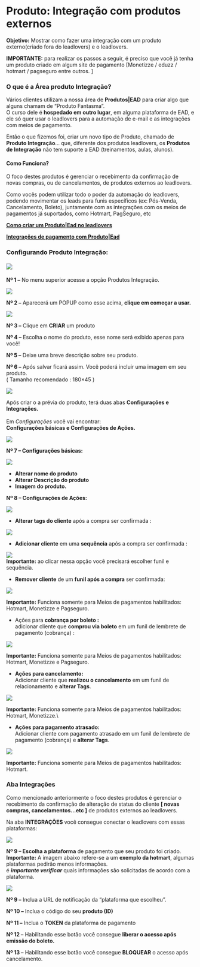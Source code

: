 # Produto: Integração com produtos externos

**Objetivo:** Mostrar como fazer uma integração com um produto externo(criado fora do leadlovers) e o leadlovers.

**IMPORTANTE:** para realizar os passos a seguir, é preciso que você já tenha um produto criado em algum site de pagamento \[Monetizze / eduzz / hotmart / pagseguro entre outros. ]

### **O que é a Área produto Integração?**

Vários clientes utilizam a nossa área de **Produtos|EAD** para criar algo que alguns chamam de “Produto Fantasma”.\
O curso dele é **hospedado em outro lugar**, em alguma plataforma de EAD, e ele só quer usar o leadlovers para a automação de e-mail e as integrações com meios de pagamento.

Então o que fizemos foi, criar um novo tipo de Produto, chamado de **Produto Integração**… que, diferente dos produtos leadlovers, os **Produtos de Integração** não tem suporte a EAD (treinamentos, aulas, alunos).

#### **Como Funciona?**

O foco destes produtos é gerenciar o recebimento da confirmação de novas compras, ou de cancelamentos, de produtos externos ao leadlovers.

Como vocês podem utilizar todo o poder da automação do leadlovers, podendo movimentar os leads para funis específicos (ex: Pós-Venda, Cancelamento, Boleto), juntamente com as integrações com os meios de pagamentos já suportados, como Hotmart, PagSeguro, etc

[**Como criar um Produto|Ead no leadlovers**](https://suporte.love/como-criar-um-produto/)

[**Integrações de pagamento com Produto|Ead**](https://suporte.love/indice-integracoes-de-pagamento/)

### **Configurando Produto Integração:**

#### [![](https://legado.leadlovers.site/wp-content/uploads/2020/09/t1-11-1.png)](https://legado.leadlovers.site/wp-content/uploads/2020/09/t1-11-1.png)

**Nº 1 –** No menu superior acesse a opção Produtos Integração.

[![](https://legado.leadlovers.site/wp-content/uploads/2020/09/t1-12-1.png)](https://legado.leadlovers.site/wp-content/uploads/2020/09/t1-12-1.png)

**Nº 2 –** Aparecerá um POPUP como esse acima, **clique em começar a usar.**

[![](https://legado.leadlovers.site/wp-content/uploads/2020/09/t1-13-1.png)](https://legado.leadlovers.site/wp-content/uploads/2020/09/t1-13-1.png)

**Nº 3 –** Clique em **CRIAR** um produto

**Nº 4 –** Escolha o nome do produto, esse nome será exibido apenas para você!

**Nº 5 –** Deixe uma breve descrição sobre seu produto.

**Nº 6 –** Após salvar ficará assim. Você poderá incluir uma imagem em seu produto.\
( Tamanho recomendado : 180×45 )

[![](https://legado.leadlovers.site/wp-content/uploads/2020/09/produto\_-integrao-com-produtos-externos-360041179553\_mceclip4.png)](https://legado.leadlovers.site/wp-content/uploads/2020/09/produto\_-integrao-com-produtos-externos-360041179553\_mceclip4.png)

Após criar o a prévia do produto, terá duas abas **Configurações e Integrações.**\
\
Em _Configurações_ você vai encontrar:\
**Configurações básicas e Configurações de Ações.**

[![](https://legado.leadlovers.site/wp-content/uploads/2020/09/produto\_-integrao-com-produtos-externos-360041179553\_mceclip5.png)](https://legado.leadlovers.site/wp-content/uploads/2020/09/produto\_-integrao-com-produtos-externos-360041179553\_mceclip5.png)

**Nº 7 – Configurações básicas:**

[![](https://legado.leadlovers.site/wp-content/uploads/2020/09/produto\_-integrao-com-produtos-externos-360041179553\_mceclip8.png)](https://legado.leadlovers.site/wp-content/uploads/2020/09/produto\_-integrao-com-produtos-externos-360041179553\_mceclip8.png)

* **Alterar nome do produto**
* **Alterar Descrição do produto**
* **Imagem do produto.**

**Nº 8 – Configurações de Ações:**

[![](https://legado.leadlovers.site/wp-content/uploads/2020/09/produto\_-integrao-com-produtos-externos-360041179553\_mceclip7.png)](https://legado.leadlovers.site/wp-content/uploads/2020/09/produto\_-integrao-com-produtos-externos-360041179553\_mceclip7.png)

* **Alterar tags do cliente** após a compra ser confirmada :

[![](https://legado.leadlovers.site/wp-content/uploads/2020/09/produto\_-integrao-com-produtos-externos-360041179553\_mceclip9.png)](https://legado.leadlovers.site/wp-content/uploads/2020/09/produto\_-integrao-com-produtos-externos-360041179553\_mceclip9.png)

* **Adicionar cliente** em uma **sequência** após a compra ser confirmada :

[![](https://legado.leadlovers.site/wp-content/uploads/2020/09/produto\_-integrao-com-produtos-externos-360041179553\_mceclip10.png)](https://legado.leadlovers.site/wp-content/uploads/2020/09/produto\_-integrao-com-produtos-externos-360041179553\_mceclip10.png)\
**Importante:** ao clicar nessa opção você precisará escolher funil e sequência.

* **Remover cliente** de um **funil após a compra** ser confirmada:

![](https://legado.leadlovers.site/wp-content/uploads/2020/09/produto\_-integrao-com-produtos-externos-360041179553\_mceclip11.png)

**Importante:** Funciona somente para Meios de pagamentos habilitados: Hotmart, Monetizze e Pagseguro.

* Ações para **cobrança por boleto :**\
  adicionar cliente que **comprou via boleto** em um funil de lembrete de pagamento (cobrança) :

[![](https://legado.leadlovers.site/wp-content/uploads/2020/09/produto\_-integrao-com-produtos-externos-360041179553\_mceclip12.png)](https://legado.leadlovers.site/wp-content/uploads/2020/09/produto\_-integrao-com-produtos-externos-360041179553\_mceclip12.png)

**Importante:** Funciona somente para Meios de pagamentos habilitados: Hotmart, Monetizze e Pagseguro.

* **Ações para cancelamento:**\
  Adicionar cliente que **realizou o cancelamento** em um funil de relacionamento e **alterar Tags**.

[![](https://legado.leadlovers.site/wp-content/uploads/2020/09/produto\_-integrao-com-produtos-externos-360041179553\_mceclip13.png)](https://legado.leadlovers.site/wp-content/uploads/2020/09/produto\_-integrao-com-produtos-externos-360041179553\_mceclip13.png)

**Importante:** Funciona somente para Meios de pagamentos habilitados: Hotmart, Monetizze.\


* **Ações para pagamento atrasado:**\
  Adicionar cliente com pagamento atrasado em um funil de lembrete de pagamento (cobrança) e **alterar Tags**.

[![](https://legado.leadlovers.site/wp-content/uploads/2020/09/produto\_-integrao-com-produtos-externos-360041179553\_mceclip14.png)](https://legado.leadlovers.site/wp-content/uploads/2020/09/produto\_-integrao-com-produtos-externos-360041179553\_mceclip14.png)

**Importante:** Funciona somente para Meios de pagamentos habilitados: Hotmart.

### **Aba Integrações**

Como mencionado anteriormente o foco destes produtos é gerenciar o recebimento da confirmação de alteração de status do cliente **\[ novas compras, cancelamentos…etc ]** de produtos externos ao leadlovers.

Na aba **INTEGRAÇÕES** você consegue conectar o leadlovers com essas plataformas:

[![](https://legado.leadlovers.site/wp-content/uploads/2020/09/produto\_-integrao-com-produtos-externos-360041179553\_mceclip15.png)](https://legado.leadlovers.site/wp-content/uploads/2020/09/produto\_-integrao-com-produtos-externos-360041179553\_mceclip15.png)

**Nº 9 – Escolha a plataforma** de pagamento que seu produto foi criado.\
**Importante:** A imagem abaixo refere-se a um **exemplo da hotmart**, algumas plataformas pedirão menos informações.\
é _**importante verificar**_ quais informações são solicitadas de acordo com a plataforma.

[![](https://legado.leadlovers.site/wp-content/uploads/2020/09/produto\_-integrao-com-produtos-externos-360041179553\_mceclip17.png)](https://legado.leadlovers.site/wp-content/uploads/2020/09/produto\_-integrao-com-produtos-externos-360041179553\_mceclip17.png)

**Nº 9 –** Inclua a URL de notificação da “plataforma que escolheu”.

**Nº 10 –** Inclua o código do seu **produto (ID)**

**Nº 11 –** Inclua o **TOKEN** da plataforma de pagamento

**Nº 12 –** Habilitando esse botão você consegue **liberar o acesso após emissão do boleto.**

**Nº 13 –** Habilitando esse botão você consegue **BLOQUEAR** o acesso após cancelamento.



